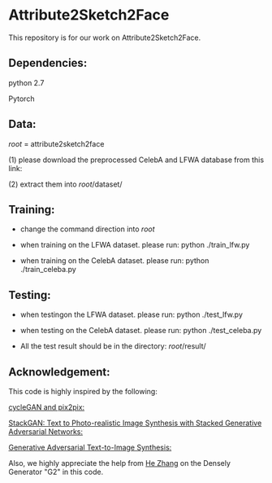 # Attribute2Sketch2Face
This repository is for our work on Attribute2Sketch2Face.

## Dependencies: 

python 2.7

Pytorch

## Data:
$root$ = attribute2sketch2face

(1) please download the preprocessed CelebA and LFWA database from this link: 

(2) extract them into $root$/dataset/

## Training:
* change the command direction into $root$

* when training on the LFWA dataset. please run: python ./train_lfw.py

* when training on the CelebA dataset. please run: python ./train_celeba.py

## Testing:

* when testingon the LFWA dataset. please run: python ./test_lfw.py

* when testing on the CelebA dataset. please run: python ./test_celeba.py

* All the test result should be in the directory: $root$/result/

## Acknowledgement:

This code is highly inspired by the following:

[cycleGAN and pix2pix:](https://github.com/junyanz/pytorch-CycleGAN-and-pix2pix)

[StackGAN: Text to Photo-realistic Image Synthesis with Stacked Generative Adversarial Networks:](https://github.com/hanzhanggit/StackGAN-Pytorch)

[Generative Adversarial Text-to-Image Synthesis:](https://github.com/reedscot/icml2016)

Also, we highly appreciate the help from [He Zhang](https://github.com/hezhangsprinter) on the Densely Generator "G2" in this code.

